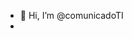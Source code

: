 - 👋 Hi, I’m @comunicadoTI
- 

<!---
comunicadoTI/comunicadoTI is a ✨ special ✨ repository because its `README.md` (this file) appears on your GitHub profile.
You can click the Preview link to take a look at your changes.
--->
